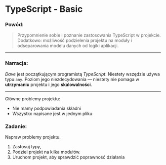 # TypeScript - Basic

### Powód:

> Przypomnienie sobie i poznanie zastosowania TypeScript w projekcie.  
> Dodatkowo: możliwość podzielenia projektu na moduły i odseparowania modelu danych od logiki aplikacji.

---

### Narracja:

_Dave_ jest początkującym programistą _TypeScript_. Niestety wszędzie używa typu `any`. Poziom jego niezdecydowania — niestety nie pomaga w **utrzymaniu** projektu i jego **skalowalności**.

---

Główne problemy projektu:

- Nie mamy podpowiadania składni
- Wszystko napisane jest w jednym pliku

### Zadanie:
Napraw problemy projektu.
1. Zastosuj typy,
2. Podziel projekt na kilka modułów.
3. Uruchom projekt, aby sprawdzić poprawność działania
